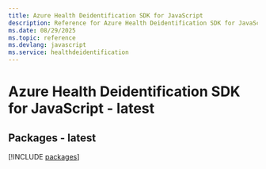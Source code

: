 ```yaml
---
title: Azure Health Deidentification SDK for JavaScript
description: Reference for Azure Health Deidentification SDK for JavaScript
ms.date: 08/29/2025
ms.topic: reference
ms.devlang: javascript
ms.service: healthdeidentification
---
```

# Azure Health Deidentification SDK for JavaScript - latest
## Packages - latest
[!INCLUDE [packages](health-deidentification-index.md)]